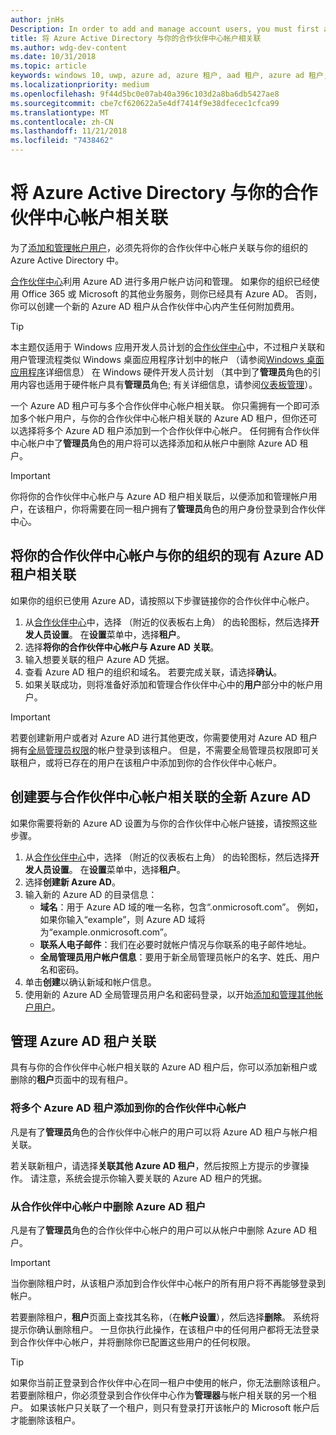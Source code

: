 ```yaml
---
author: jnHs
Description: In order to add and manage account users, you must first associate your Partner Center account with your organization's Azure Active Directory.
title: 将 Azure Active Directory 与你的合作伙伴中心帐户相关联
ms.author: wdg-dev-content
ms.date: 10/31/2018
ms.topic: article
keywords: windows 10, uwp, azure ad, azure 租户, aad 租户, azure ad 租户, 租户管理, 租户
ms.localizationpriority: medium
ms.openlocfilehash: 9f44d5bc0e07ab40a396c103d2a8ba6db5427ae8
ms.sourcegitcommit: cbe7cf620622a5e4df7414f9e38dfecec1cfca99
ms.translationtype: MT
ms.contentlocale: zh-CN
ms.lasthandoff: 11/21/2018
ms.locfileid: "7438462"
---
```

# <a name="associate-azure-active-directory-with-your-partner-center-account"></a>将 Azure Active Directory 与你的合作伙伴中心帐户相关联

为了[添加和管理帐户用户](add-users-groups-and-azure-ad-applications.md)，必须先将你的合作伙伴中心帐户关联与你的组织的 Azure Active Directory 中。 

[合作伙伴中心](https://partner.microsoft.com/dashboard)利用 Azure AD 进行多用户帐户访问和管理。 如果你的组织已经使用 Office 365 或 Microsoft 的其他业务服务，则你已经具有 Azure AD。 否则，你可以创建一个新的 Azure AD 租户从合作伙伴中心内产生任何附加费用。

> [!TIP]
> 本主题仅适用于 Windows 应用开发人员计划的[合作伙伴中心](https://partner.microsoft.com/dashboard)中，不过租户关联和用户管理流程类似 Windows 桌面应用程序计划中的帐户 （请参阅[Windows 桌面应用程序](https://docs.microsoft.com/windows/desktop/appxpkg/windows-desktop-application-program#add-and-manage-account-users)详细信息） 在 Windows 硬件开发人员计划 （其中到了**管理员**角色的引用内容也适用于硬件帐户具有**管理员**角色; 有关详细信息，请参阅[仪表板管理](https://docs.microsoft.com/windows-hardware/drivers/dashboard/dashboard-administration)）。

一个 Azure AD 租户可与多个合作伙伴中心帐户相关联。 你只需拥有一个即可添加多个帐户用户，与你的合作伙伴中心帐户相关联的 Azure AD 租户，但你还可以选择将多个 Azure AD 租户添加到一个合作伙伴中心帐户。 任何拥有合作伙伴中心帐户中了**管理员**角色的用户将可以选择添加和从帐户中删除 Azure AD 租户。

> [!IMPORTANT]
> 你将你的合作伙伴中心帐户与 Azure AD 租户相关联后，以便添加和管理帐户用户，在该租户，你将需要在同一租户拥有了**管理员**角色的用户身份登录到合作伙伴中心。


## <a name="associate-your-partner-center-account-with-your-organizations-existing-azure-ad-tenant"></a>将你的合作伙伴中心帐户与你的组织的现有 Azure AD 租户相关联

如果你的组织已使用 Azure AD，请按照以下步骤链接你的合作伙伴中心帐户。

1.  从[合作伙伴中心](https://partner.microsoft.com/dashboard)中，选择 （附近的仪表板右上角） 的齿轮图标，然后选择**开发人员设置**。 在**设置**菜单中，选择**租户**。
2.  选择**将你的合作伙伴中心帐户与 Azure AD 关联**。
3.  输入想要关联的租户 Azure AD 凭据。
4.  查看 Azure AD 租户的组织和域名。 若要完成关联，请选择**确认**。
5.  如果关联成功，则将准备好添加和管理合作伙伴中心中的**用户**部分中的帐户用户。

> [!IMPORTANT]
> 若要创建新用户或者对 Azure AD 进行其他更改，你需要使用对 Azure AD 租户拥有[全局管理员权限](https://docs.microsoft.com/azure/active-directory/users-groups-roles/directory-assign-admin-roles)的帐户登录到该租户。 但是，不需要全局管理员权限即可关联租户，或将已存在的用户在该租户中添加到你的合作伙伴中心帐户。


## <a name="create-a-brand-new-azure-ad-to-associate-with-your-partner-center-account"></a>创建要与合作伙伴中心帐户相关联的全新 Azure AD

如果你需要将新的 Azure AD 设置为与你的合作伙伴中心帐户链接，请按照这些步骤。

1.  从[合作伙伴中心](https://partner.microsoft.com/dashboard)中，选择 （附近的仪表板右上角） 的齿轮图标，然后选择**开发人员设置**。 在**设置**菜单中，选择**租户**。
2.  选择**创建新 Azure AD**。
3.  输入新的 Azure AD 的目录信息：
    - **域名**：用于 Azure AD 域的唯一名称，包含“.onmicrosoft.com”。 例如，如果你输入“example”，则 Azure AD 域将为“example.onmicrosoft.com”。
    - **联系人电子邮件**：我们在必要时就帐户情况与你联系的电子邮件地址。
    - **全局管理员用户帐户信息**：要用于新全局管理员帐户的名字、姓氏、用户名和密码。
4.  单击**创建**以确认新域和帐户信息。
5.  使用新的 Azure AD 全局管理员用户名和密码登录，以开始[添加和管理其他帐户用户](add-users-groups-and-azure-ad-applications.md)。


## <a name="manage-azure-ad-tenant-associations"></a>管理 Azure AD 租户关联

具有与你的合作伙伴中心帐户相关联的 Azure AD 租户后，你可以添加新租户或删除的**租户**页面中的现有租户。


### <a name="add-multiple-azure-ad-tenants-to-your-partner-center-account"></a>将多个 Azure AD 租户添加到你的合作伙伴中心帐户

凡是有了**管理员**角色的合作伙伴中心帐户的用户可以将 Azure AD 租户与帐户相关联。

若关联新租户，请选择**关联其他 Azure AD 租户**，然后按照上方提示的步骤操作。 请注意，系统会提示你输入要关联的 Azure AD 租户的凭据。


### <a name="remove-an-azure-ad-tenant-from-your-partner-center-account"></a>从合作伙伴中心帐户中删除 Azure AD 租户

凡是有了**管理员**角色的合作伙伴中心帐户的用户可以从帐户中删除 Azure AD 租户。

> [!IMPORTANT]
> 当你删除租户时，从该租户添加到合作伙伴中心帐户的所有用户将不再能够登录到帐户。 

若要删除租户，**租户**页面上查找其名称，（在**帐户设置**），然后选择**删除**。 系统将提示你确认删除租户。 一旦你执行此操作，在该租户中的任何用户都将无法登录到合作伙伴中心帐户，并将删除你已配置这些用户的任何权限。

> [!TIP]
> 如果你当前正登录到合作伙伴中心在同一租户中使用的帐户，你无法删除该租户。 若要删除租户，你必须登录到合作伙伴中心作为**管理器**与帐户相关联的另一个租户。 如果该帐户只关联了一个租户，则只有登录打开该帐户的 Microsoft 帐户后才能删除该租户。



